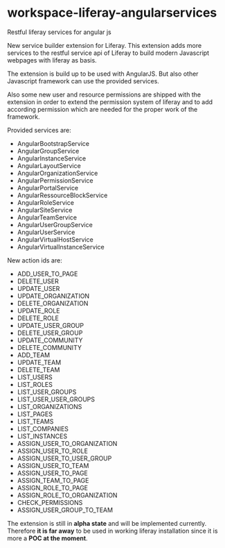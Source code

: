 # workspace-liferay-angularservices
Restful liferay services for angular js

New service builder extension for Liferay. This extension adds more services to the restful service api of Liferay to build modern Javascript webpages with liferay as basis.

The extension is build up to be used with AngularJS. But also other Javascript framework can use the provided services.

Also some new user and resource permissions are shipped with the extension in order to extend the permission system of liferay and to add according permission which are needed for the proper work of the framework.

Provided services are:

- AngularBootstrapService
- AngularGroupService
- AngularInstanceService
- AngularLayoutService
- AngularOrganizationService
- AngularPermissionService
- AngularPortalService
- AngularRessourceBlockService
- AngularRoleService
- AngularSiteService
- AngularTeamService
- AngularUserGroupService
- AngularUserService
- AngularVirtualHostService
- AngularVirtualInstanceService

New action ids are:

- ADD_USER_TO_PAGE
- DELETE_USER
- UPDATE_USER
- UPDATE_ORGANIZATION
- DELETE_ORGANIZATION
- UPDATE_ROLE
- DELETE_ROLE
- UPDATE_USER_GROUP
- DELETE_USER_GROUP
- UPDATE_COMMUNITY
- DELETE_COMMUNITY
- ADD_TEAM
- UPDATE_TEAM
- DELETE_TEAM
- LIST_USERS
- LIST_ROLES
- LIST_USER_GROUPS
- LIST_USER_USER_GROUPS
- LIST_ORGANIZATIONS
- LIST_PAGES
- LIST_TEAMS
- LIST_COMPANIES
- LIST_INSTANCES
- ASSIGN_USER_TO_ORGANIZATION
- ASSIGN_USER_TO_ROLE
- ASSIGN_USER_TO_USER_GROUP
- ASSIGN_USER_TO_TEAM
- ASSIGN_USER_TO_PAGE
- ASSIGN_TEAM_TO_PAGE
- ASSIGN_ROLE_TO_PAGE
- ASSIGN_ROLE_TO_ORGANIZATION
- CHECK_PERMISSIONS
- ASSIGN_USER_GROUP_TO_TEAM

The extension is still in **alpha state** and will be implemented currently. Therefore **it is far away** to be used in working liferay installation since it is more a **POC at the moment**.
